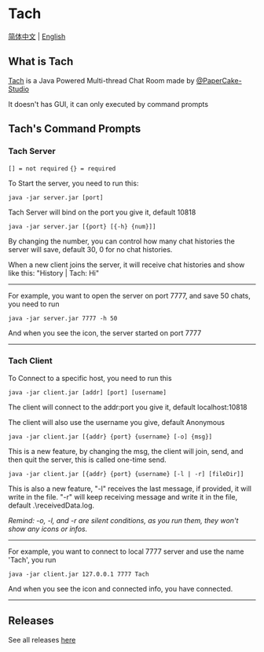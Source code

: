 # Tach

[简体中文](https://github.com/BlueStarrySky1/Tach/blob/main/README_zh.md) | [English](https://github.com/BlueStarrySky1/Tach/blob/main/README.md)

## What is Tach
[Tach](https://github.com/BlueStarrySky1/Tach) is a Java Powered Multi-thread Chat Room made by [@PaperCake-Studio](https://github.com/PaperCake-Studio)

It doesn't has GUI, it can only executed by command prompts

## Tach's Command Prompts
### Tach Server
`[] = not required`
`{} = required`

To Start the server, you need to run this:

`java -jar server.jar [port]`

Tach Server will bind on the port you give it, default 10818

`java -jar server.jar [{port} [{-h} {num}]]`

By changing the number, you can control how many chat histories the server will save, default 30, 0 for no chat histories.

When a new client joins the server, it will receive chat histories and show like this: "History | Tach: Hi"

___

For example, you want to open the server on port 7777, and save 50 chats, you need to run

`java -jar server.jar 7777 -h 50`

And when you see the icon, the server started on port 7777

___

### Tach Client
To Connect to a specific host, you need to run this

`java -jar client.jar [addr] [port] [username]`

The client will connect to the addr:port you give it, default localhost:10818

The client will also use the username you give, default Anonymous

`java -jar client.jar [{addr} {port} {username} [-o] {msg}]`

This is a new feature, by changing the msg, the client will join, send, and then quit the server, this is called one-time send.

`java -jar client.jar [{addr} {port} {username} [-l | -r] [fileDir]]`

This is also a new feature, "-l" receives the last message, if provided, it will write in the file. "-r" will keep receiving message and write it in the file, default .\receivedData.log.

*Remind: -o, -l, and -r are silent conditions, as you run them, they won't show any icons or infos.*

___

For example, you want to connect to local 7777 server and use the name 'Tach', you run

`java -jar client.jar 127.0.0.1 7777 Tach`

And when you see the icon and connected info, you have connected.

___

## Releases
See all releases [here](https://github.com/BlueStarrySky1/Tach/releases)
